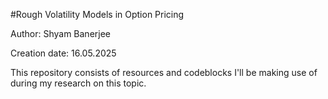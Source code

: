 #Rough Volatility Models in Option Pricing

Author: Shyam Banerjee

Creation date: 16.05.2025

This repository consists of resources and codeblocks I'll be making use of during my research on this topic.